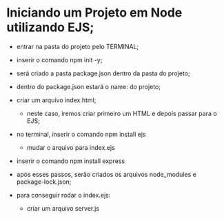 # Iniciando um Projeto em Node utilizando EJS;

- entrar na pasta do projeto pelo TERMINAL;
- inserir o comando npm init -y;
- será criado a pasta package.json dentro da pasta do projeto;
- dentro do package.json estará o name: do projeto;
- criar um arquivo index.html;
  - neste caso, iremos criar primeiro um HTML e depois passar para o EJS;

- no terminal, inserir o comando npm install ejs
  - mudar o arquivo para index.ejs

- inserir o comando npm install express

- após esses passos, serão criados os arquivos node_modules e package-lock.json;

- para conseguir rodar o index.ejs:
  - criar um arquivo server.js

  <!-- para utilizar código de Javascript dentro da tag EJS (<% %>) não é necessário utilizar o '-' (<%-) %> -->
  <!-- quando for necessário inserir um trecho HTML dentro da tag EJS que está executando Javascript, é necessário fechar a tag do EJS, para após abrir novamente e dar sequência no código javascript -->